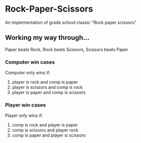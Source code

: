 # Rock-Paper-Scissors
An implementation of grade school classic "Rock paper scissors"

## Working my way through...
Paper beats Rock,
Rock beats Scissors,
Scissors beats Paper

### Computer win cases
Computer only wins if:
1. player is rock and comp is paper
2. player is scissors and comp is rock
3. player is paper and comp is scissors

### Player win cases
Player only wins if:
1. comp is rock and player is paper
2. comp is scissors and player rock
3. comp is paper and player is scissors



